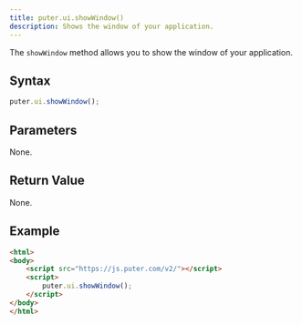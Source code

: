```yaml
---
title: puter.ui.showWindow()
description: Shows the window of your application.
---
```


The `showWindow` method allows you to show the window of your application.

## Syntax

```javascript
puter.ui.showWindow();
```

## Parameters

None.

## Return Value

None.

## Example

```html
<html>
<body>
    <script src="https://js.puter.com/v2/"></script>
    <script>
        puter.ui.showWindow();
    </script>
</body>
</html>
```